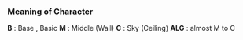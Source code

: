 ### Meaning of Character

**B** : Base , Basic
**M** : Middle (Wall)
**C** : Sky (Ceiling)
**ALG** : almost M to C
